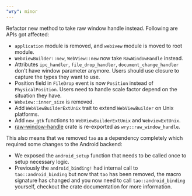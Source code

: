 ```yaml
---
"wry": minor
---
```


Refactor new method to take raw window handle instead. Following are APIs got affected:
  - `application` module is removed, and `webivew` module is moved to root module.
  - `WebViewBuilder::new`, `WebView::new` now take `RawWindowHandle` instead.
  - Attributes `ipc_handler`, `file_drop_handler`, `document_change_handler` don't have window parameter anymore.
  Users should use closure to capture the types they want to use.
  - Position field in `FileDrop` event is now `Position` instead of `PhysicalPosition`. Users need to handle scale factor
  depend on the situation they have.
  - `Webview::inner_size` is removed.
  - Add `WebViewBuilderExtUnix` trait to extend `WebViewBuilder` on Unix platforms.
  - Add `new_gtk` functions to `WebViewBuilderExtUnix` and `WebviewExtUnix`.
  - [raw-window-handle](https://docs.rs/raw-window-handle/latest/raw_window_handle/) crate is re-exported as `wry::raw_window_handle`.

This also means that we removed `tao` as a dependency completely which required some changes to the Android backend:
  - We exposed the `android_setup` function that needs to be called once to setup necessary logic.
  - Previously the `android_binding!` had internal call to `tao::android_binding` but now that `tao` has been removed,
    the macro signature has changed and you now need to call `tao::android_binding` yourself, checkout the crate documentation for more information.  
